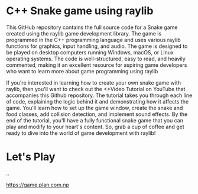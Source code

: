 # C++ Snake game using raylib

This GitHub repository contains the full source code for a Snake game created using the raylib game development library. The game is programmed in the C++ programming language and uses various raylib functions for graphics, input handling, and audio. The game is designed to be played on desktop computers running Windows, macOS, or Linux operating systems. The code is well-structured, easy to read, and heavily commented, making it an excellent resource for aspiring game developers who want to learn more about game programming using raylib

If you're interested in learning how to create your own snake game with raylib, then you'll want to check out the <>Video Tutorial on YouTube</a> that accompanies this Github repository. The tutorial takes you through each line of code, explaining the logic behind it and demonstrating how it affects the game. You'll learn how to set up the game window, create the snake and food classes, add collision detection, and implement sound effects. By the end of the tutorial, you'll have a fully functional snake game that you can play and modify to your heart's content. So, grab a cup of coffee and get ready to dive into the world of game development with raylib!

# Let's Play
..

https://game.plan.com.np





